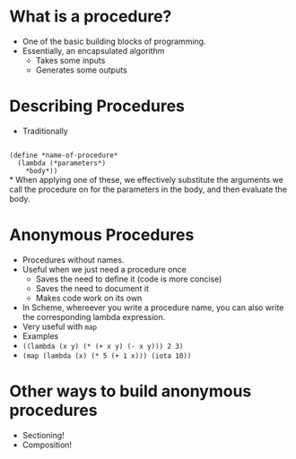 What is a procedure?
====================
* One of the basic building blocks of programming.
* Essentially, an encapsulated algorithm
    * Takes some inputs
    * Generates some outputs

Describing Procedures
=====================
* Traditionally
<code class="programlisting">
(define *name-of-procedure*
  (lambda (*parameters*)
    *body*))
</code>
* When applying one of these, we effectively substitute the arguments we
  call the procedure on for the parameters in the body, and then evaluate
  the body.

Anonymous Procedures
====================
* Procedures without names.
* Useful when we just need a procedure once
    * Saves the need to define it (code is more concise)
    * Saves the need to document it
    * Makes code work on its own
* In Scheme, whereever you write a procedure name, you can also write
  the corresponding lambda expression.
* Very useful with <code>map</code>
* Examples
* <code>((lambda (x y) (* (+ x y) (- x y))) 2 3)</code>
* <code>(map (lambda (x) (* 5 (+ 1 x))) (iota 10))</code>

Other ways to build anonymous procedures
========================================
* Sectioning!
* Composition!


